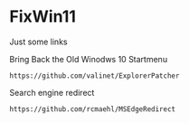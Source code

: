 # FixWin11
Just some links 



Bring Back the Old Winodws 10 Startmenu
```
https://github.com/valinet/ExplorerPatcher
```

Search engine redirect 
```
https://github.com/rcmaehl/MSEdgeRedirect
```
